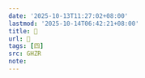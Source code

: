 ```yaml
---
date: '2025-10-13T11:27:02+08:00'
lastmod: '2025-10-14T06:42:21+08:00'
title: 󰕉
url: 󰕉
tags: [四]
src: GHZR
note:
---
```


